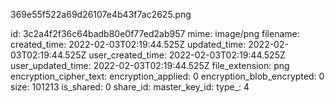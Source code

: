 369e55f522a69d26107e4b43f7ac2625.png

id: 3c2a4f2f36c64badb80e0f77ed2ab957
mime: image/png
filename: 
created_time: 2022-02-03T02:19:44.525Z
updated_time: 2022-02-03T02:19:44.525Z
user_created_time: 2022-02-03T02:19:44.525Z
user_updated_time: 2022-02-03T02:19:44.525Z
file_extension: png
encryption_cipher_text: 
encryption_applied: 0
encryption_blob_encrypted: 0
size: 101213
is_shared: 0
share_id: 
master_key_id: 
type_: 4